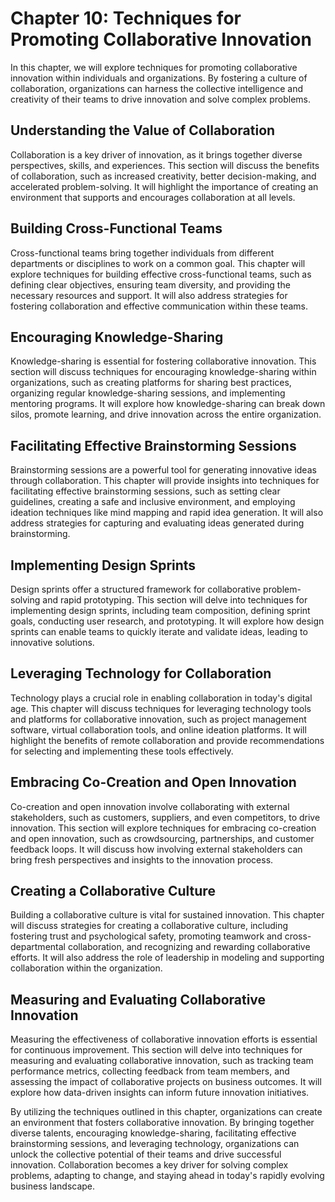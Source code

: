 Chapter 10: Techniques for Promoting Collaborative Innovation
=============================================================

In this chapter, we will explore techniques for promoting collaborative innovation within individuals and organizations. By fostering a culture of collaboration, organizations can harness the collective intelligence and creativity of their teams to drive innovation and solve complex problems.

Understanding the Value of Collaboration
----------------------------------------

Collaboration is a key driver of innovation, as it brings together diverse perspectives, skills, and experiences. This section will discuss the benefits of collaboration, such as increased creativity, better decision-making, and accelerated problem-solving. It will highlight the importance of creating an environment that supports and encourages collaboration at all levels.

Building Cross-Functional Teams
-------------------------------

Cross-functional teams bring together individuals from different departments or disciplines to work on a common goal. This chapter will explore techniques for building effective cross-functional teams, such as defining clear objectives, ensuring team diversity, and providing the necessary resources and support. It will also address strategies for fostering collaboration and effective communication within these teams.

Encouraging Knowledge-Sharing
-----------------------------

Knowledge-sharing is essential for fostering collaborative innovation. This section will discuss techniques for encouraging knowledge-sharing within organizations, such as creating platforms for sharing best practices, organizing regular knowledge-sharing sessions, and implementing mentoring programs. It will explore how knowledge-sharing can break down silos, promote learning, and drive innovation across the entire organization.

Facilitating Effective Brainstorming Sessions
---------------------------------------------

Brainstorming sessions are a powerful tool for generating innovative ideas through collaboration. This chapter will provide insights into techniques for facilitating effective brainstorming sessions, such as setting clear guidelines, creating a safe and inclusive environment, and employing ideation techniques like mind mapping and rapid idea generation. It will also address strategies for capturing and evaluating ideas generated during brainstorming.

Implementing Design Sprints
---------------------------

Design sprints offer a structured framework for collaborative problem-solving and rapid prototyping. This section will delve into techniques for implementing design sprints, including team composition, defining sprint goals, conducting user research, and prototyping. It will explore how design sprints can enable teams to quickly iterate and validate ideas, leading to innovative solutions.

Leveraging Technology for Collaboration
---------------------------------------

Technology plays a crucial role in enabling collaboration in today's digital age. This chapter will discuss techniques for leveraging technology tools and platforms for collaborative innovation, such as project management software, virtual collaboration tools, and online ideation platforms. It will highlight the benefits of remote collaboration and provide recommendations for selecting and implementing these tools effectively.

Embracing Co-Creation and Open Innovation
-----------------------------------------

Co-creation and open innovation involve collaborating with external stakeholders, such as customers, suppliers, and even competitors, to drive innovation. This section will explore techniques for embracing co-creation and open innovation, such as crowdsourcing, partnerships, and customer feedback loops. It will discuss how involving external stakeholders can bring fresh perspectives and insights to the innovation process.

Creating a Collaborative Culture
--------------------------------

Building a collaborative culture is vital for sustained innovation. This chapter will discuss strategies for creating a collaborative culture, including fostering trust and psychological safety, promoting teamwork and cross-departmental collaboration, and recognizing and rewarding collaborative efforts. It will also address the role of leadership in modeling and supporting collaboration within the organization.

Measuring and Evaluating Collaborative Innovation
-------------------------------------------------

Measuring the effectiveness of collaborative innovation efforts is essential for continuous improvement. This section will delve into techniques for measuring and evaluating collaborative innovation, such as tracking team performance metrics, collecting feedback from team members, and assessing the impact of collaborative projects on business outcomes. It will explore how data-driven insights can inform future innovation initiatives.

By utilizing the techniques outlined in this chapter, organizations can create an environment that fosters collaborative innovation. By bringing together diverse talents, encouraging knowledge-sharing, facilitating effective brainstorming sessions, and leveraging technology, organizations can unlock the collective potential of their teams and drive successful innovation. Collaboration becomes a key driver for solving complex problems, adapting to change, and staying ahead in today's rapidly evolving business landscape.
